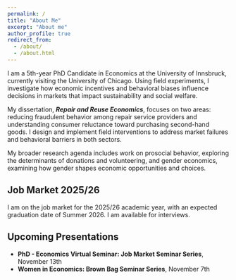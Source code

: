 ```yaml
---
permalink: /
title: "About Me"
excerpt: "About me"
author_profile: true
redirect_from: 
  - /about/
  - /about.html
---
```


I am a 5th-year PhD Candidate in Economics at the University of Innsbruck, currently visiting the University of Chicago. Using field experiments, I investigate how economic incentives and behavioral biases influence decisions in markets that impact sustainability and social welfare.

My dissertation, ***Repair and Reuse Economics***, focuses on two areas: reducing fraudulent behavior among repair service providers and understanding consumer reluctance toward purchasing second-hand goods. I design and implement field interventions to address market failures and behavioral barriers in both sectors.

My broader research agenda includes work on prosocial behavior, exploring the determinants of donations and volunteering, and gender economics, examining how gender shapes economic opportunities and choices.

## Job Market 2025/26

I am on the job market for the 2025/26 academic year, with an expected graduation date of Summer 2026. I am available for interviews.

<!-- **[Download my Job Market Paper](files/jmp.pdf)** -->

## Upcoming Presentations

* **PhD - Economics Virtual Seminar: Job Market Seminar Series**, November 13th
* **Women in Economics: Brown Bag Seminar Series**, November 7th
